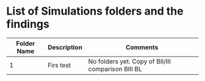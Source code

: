 # List of Simulations folders and the findings


| Folder Name   | Description    | Comments |
|-----|----------------------|----------------------|
| 1   | Firs test  | No folders yet. Copy of BII/III comparison BIII BL|

